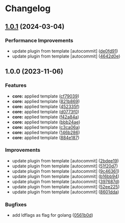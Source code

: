 # Changelog

## [1.0.1](https://github.com/kc-workspace/asdf-git-chglog/compare/v1.0.0...v1.0.1) (2024-03-04)


### Performance Improvements

* update plugin from template [autocommit] ([de0fd91](https://github.com/kc-workspace/asdf-git-chglog/commit/de0fd91effed8cfd72353d37e0499ebbe3b0dc82))
* update plugin from template [autocommit] ([4642d0e](https://github.com/kc-workspace/asdf-git-chglog/commit/4642d0eca2f16b9e958dc0d8d7a166c22d91ea54))

## 1.0.0 (2023-11-06)


### Features

* **core:** applied template ([cf79039](https://github.com/kc-workspace/asdf-git-chglog/commit/cf790390a2a913e055d144b7f5bd52de32b94501))
* **core:** applied template ([821b869](https://github.com/kc-workspace/asdf-git-chglog/commit/821b869a1e5bb79d4a083e85588570e4a7479a87))
* **core:** applied template ([452335f](https://github.com/kc-workspace/asdf-git-chglog/commit/452335fdc921777fcd3dde1558ee9835c7ad9bcd))
* **core:** applied template ([d0773f0](https://github.com/kc-workspace/asdf-git-chglog/commit/d0773f0acc44ae65e8b11eede5e1cc6de3822a24))
* **core:** applied template ([f42a84a](https://github.com/kc-workspace/asdf-git-chglog/commit/f42a84aa65e6e3b12581372bc56714f49858525c))
* **core:** applied template ([bbb24ae](https://github.com/kc-workspace/asdf-git-chglog/commit/bbb24aeeddc0569fbf24cc17770367d580ba41cc))
* **core:** applied template ([c3ca06a](https://github.com/kc-workspace/asdf-git-chglog/commit/c3ca06a73abda6135548291ae5bbd2bc23afa0b6))
* **core:** applied template ([146b286](https://github.com/kc-workspace/asdf-git-chglog/commit/146b286e8ae95744145bfb92749ce21e4337046a))
* **core:** applied template ([884e187](https://github.com/kc-workspace/asdf-git-chglog/commit/884e18711bcf6451a93629f19d46326207c2d026))


### Improvements

* update plugin from template [autocommit] ([2bdee19](https://github.com/kc-workspace/asdf-git-chglog/commit/2bdee19541d6001dd803e06ea719db76d7ff4058))
* update plugin from template [autocommit] ([51f20d7](https://github.com/kc-workspace/asdf-git-chglog/commit/51f20d7c429f38ec2962d88f3ded89ab15a66548))
* update plugin from template [autocommit] ([9c46361](https://github.com/kc-workspace/asdf-git-chglog/commit/9c463618edd055d0f40b4939a35f12f56bfda8aa))
* update plugin from template [autocommit] ([b16bb94](https://github.com/kc-workspace/asdf-git-chglog/commit/b16bb9441fee6960d174e49bb19b8ee86a60c9ae))
* update plugin from template [autocommit] ([397687d](https://github.com/kc-workspace/asdf-git-chglog/commit/397687d32f1b434af86c157d1fd6d8454cbefdea))
* update plugin from template [autocommit] ([52ee225](https://github.com/kc-workspace/asdf-git-chglog/commit/52ee2258eb8db2d5f246d72279db04fa1c973600))
* update plugin from template [autocommit] ([8601dda](https://github.com/kc-workspace/asdf-git-chglog/commit/8601dda28df1c239794830c7d50e10dd6572f572))


### Bugfixes

* add ldflags as flag for golang ([0561b0d](https://github.com/kc-workspace/asdf-git-chglog/commit/0561b0d01d90bae87ad9231eff1473035564a4ef))
